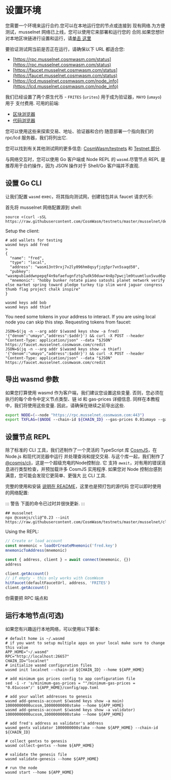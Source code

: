 # 设置环境

您需要一个环境来运行合约.您可以在本地运行您的节点或连接到
现有网络.为方便测试，musselnet 网络已上线，您可以使用它来部署和运行您的
合同.如果您想针对本地区块链进行设置和运行，请[单击
这里](#run-local-node-optional)

要验证测试网当前是否正在运行，请确保以下 URL 都适合您:

- [https://rpc.musselnet.cosmwasm.com/status](https://rpc.musselnet.cosmwasm.com/status)
- [https://faucet.musselnet.cosmwasm.com/status](https://faucet.musselnet.cosmwasm.com/status)
- [https://lcd.musselnet.cosmwasm.com/node_info](https://lcd.musselnet.cosmwasm.com/node_info)

我们已经设置了两个原生代币 - `FRITES` (`urites`) 用于成为验证器，`MAYO` (`umayo`) 用于
支付费用.
可用的前端:

- [区块浏览器](https://musselnet.cosmwasm.aneka.io/)
- [代码浏览器](https://code-explorer.musselnet.cosmwasm.com/)

您可以使用这些来探索交易、地址、验证器和合约
随意部署一个指向我们的 rpc/lcd 服务器，我们将列出它.

您可以找到有关其他测试网的更多信息:
[CosmWasm/testnets](https://github.com/CosmWasm/testnets) 和 [Testnet
部分](./../testnets/testnets.md).

与网络交互时，您可以使用 Go 客户端或 Node REPL 的 `wasmd`.尽管节点 REPL 是
推荐用于合约操作，因为 JSON 操作对于 Shell/Go 客户端并不直观.

## 设置 Go CLI

让我们配置 `wasmd` exec，将其指向测试网，创建钱包并从 faucet 请求代币:

首先将 musselnet 网络配置源到 shell:

```shell
source <(curl -sSL https://raw.githubusercontent.com/CosmWasm/testnets/master/musselnet/defaults.env)
```

Setup the client:

```shell
# add wallets for testing
wasmd keys add fred
>
{
  "name": "fred",
  "type": "local",
  "address": "wasm13nt9rxj7v2ly096hm8qsyfjzg5pr7vn5saqd50",
  "pubkey": "wasmpub1addwnpepqf4n9afaefugnfztg7udk50duwr4n8p7pwcjlm9tuumtlux5vud6qvfgp9g",
  "mnemonic": "hobby bunker rotate piano satoshi planet network verify else market spring toward pledge turkey tip slim word jaguar congress thumb flag project chalk inspire"
}

wasmd keys add bob
wasmd keys add thief
```

You need some tokens in your address to interact. If you are using local node you can skip this
step. Requesting tokens from faucet:

```shell
JSON=$(jq -n --arg addr $(wasmd keys show -a fred) '{"denom":"umayo","address":$addr}') && curl -X POST --header "Content-Type: application/json" --data "$JSON" https://faucet.musselnet.cosmwasm.com/credit
JSON=$(jq -n --arg addr $(wasmd keys show -a thief) '{"denom":"umayo","address":$addr}') && curl -X POST --header "Content-Type: application/json" --data "$JSON" https://faucet.musselnet.cosmwasm.com/credit
```

## 导出 wasmd 参数

如果您打算使用 wasmd 作为客户端，我们建议您设置这些变量.
否则，您必须在执行的每个命令中定义节点类型、链 id 和 gas-prices 详细信息.
同样在本教程中，我们将使用这些变量. 因此，请确保在继续之前导出这些.

```bash
export NODE=(--node "https://rpc.musselnet.cosmwasm.com:443")
export TXFLAG=($NODE --chain-id ${CHAIN_ID} --gas-prices 0.01umayo --gas auto --gas-adjustment 1.3)
```

## 设置节点 REPL


除了标准的 CLI 工具，我们还制作了一个灵活的 TypeScript 库
[CosmJS](https://github.com/CosmWasm/cosmjs)，在 Node.js 和现代浏览器中运行
并处理查询和提交交易. 与这个库一起，我们制作了
[@cosmjs/cli](https://www.npmjs.com/package/@cosmjs/cli)，这是一个超级充电的Node控制台. 它
支持 `await`，对有用的错误消息进行类型检查，并预加载许多 CosmJS 实用程序.
如果您对 Node 控制台感到满意，您可能会发现它更简单、更强大
比 CLI 工具.

完整的使用和安装 [说明在
README](https://github.com/CosmWasm/cosmjs/tree/master/packages/cli)，这里也是预打包的源代码
您可以即时使用的网络配置:

::: 警告
下面的命令已过时并很快更新.
:::

```shell
## musselnet
npx @cosmjs/cli@^0.23 --init https://raw.githubusercontent.com/CosmWasm/testnets/master/musselnet/cli_helper.ts
```

Using the REPL:

```js
// Create or load account
const mnemonic = loadOrCreateMnemonic('fred.key')
mnemonicToAddress(mnemonic)

const { address, client } = await connect(mnemonic, {})
address

client.getAccount()
// if empty - this only works with CosmWasm
hitFaucet(defaultFaucetUrl, address, 'FRITES')
client.getAccount()
```


你需要把 RPC 端点和
## 运行本地节点(可选)

如果您有兴趣运行本地网络，可以使用以下脚本:

```shell
# default home is ~/.wasmd
# if you want to setup multiple apps on your local make sure to change this value
APP_HOME="~/.wasmd"
RPC="http://localhost:26657"
CHAIN_ID="localnet"
# initialize wasmd configuration files
wasmd init localnet --chain-id ${CHAIN_ID} --home ${APP_HOME}

# add minimum gas prices config to app configuration file
sed -i -r 's/minimum-gas-prices = ""/minimum-gas-prices = "0.01ucosm"/' ${APP_HOME}/config/app.toml

# add your wallet addresses to genesis
wasmd add-genesis-account $(wasmd keys show -a main) 10000000000ucosm,10000000000stake --home ${APP_HOME}
wasmd add-genesis-account $(wasmd keys show -a validator) 10000000000ucosm,10000000000stake --home ${APP_HOME}

# add fred's address as validator's address
wasmd gentx validator 1000000000stake --home ${APP_HOME} --chain-id ${CHAIN_ID}

# collect gentxs to genesis
wasmd collect-gentxs --home ${APP_HOME}

# validate the genesis file
wasmd validate-genesis --home ${APP_HOME}

# run the node
wasmd start --home ${APP_HOME}
```
